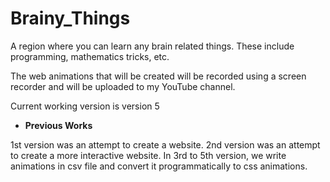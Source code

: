 # Brainy_Things

A region where you can learn any brain related things. These include programming, mathematics tricks, etc.

The web animations that will be created will be recorded using a screen recorder and will be uploaded to my YouTube channel.

Current working version is version 5

* **Previous Works**

1st version was an attempt to create a website.
2nd version was an attempt to create a more interactive website.
In 3rd to 5th version, we write animations in csv file and convert it programmatically to css animations.
